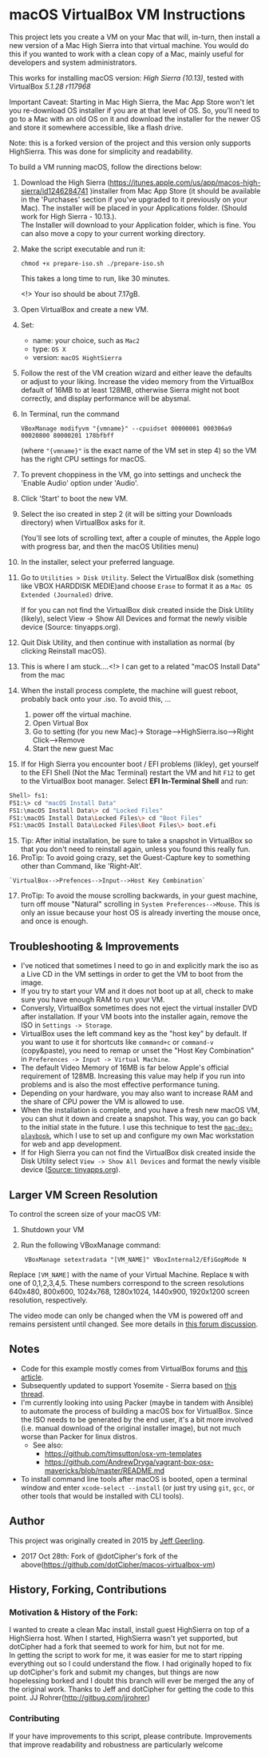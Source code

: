 # macOS VirtualBox VM Instructions

This project lets you create a VM on your Mac that will, in-turn, then install a new version of a Mac High Sierra into that 
virtual machine.  You would do this if you wanted to work with a clean copy of a Mac, mainly useful for 
developers and system administrators.

This works for installing macOS version: *High Sierra (10.13)*, tested with VirtualBox *5.1.28 r117968*

Important Caveat: Starting in Mac High Sierra, the Mac App Store won't let you re-download OS installer if you are
at that level of OS.  So, you'll need to go to a Mac with an old OS on it and download the installer for the newer
OS and store it somewhere accessible, like a flash drive.

Note: this is a forked version of the project and this version only supports HighSierra.  This was done for simplicity
and readability.

To build a VM running macOS, follow the directions below:

  1. Download the High Sierra (https://itunes.apple.com/us/app/macos-high-sierra/id1246284741 )installer from Mac App Store (it should be available in the 'Purchases' section if you've upgraded to it previously on your Mac). The installer will be placed in your Applications folder. (Should work for High Sierra - 10.13.).          
         The Installer will download to your Application folder, which is fine.  You can also move a copy to your current working directory.          
         
  2. Make the script executable and run it: 
    
        `
        chmod +x prepare-iso.sh
        ./prepare-iso.sh
        `
        
        This takes a long time to run, like 30 minutes.
        
        <!> Your iso should be about 7.17gB.

  3. Open VirtualBox and create a new VM.
  4. Set:
      - name: your choice, such as `Mac2`
      - type: `OS X`
      - version: `macOS HightSierra`
  5. Follow the rest of the VM creation wizard and either leave the defaults or adjust to your liking. Increase the video memory from the VirtualBox default of 16MB to at least 128MB, otherwise Sierra might not boot correctly, and display performance will be abysmal.
  6. In Terminal, run the command 
        
        `VBoxManage modifyvm "{vmname}" --cpuidset 00000001 000306a9 00020800 80000201 178bfbff`
                 
        (where `"{vmname}"` is the exact name of the VM set in step 4) so the VM has the right CPU settings for macOS.
  7. To prevent choppiness in the VM, go into settings and uncheck the 'Enable Audio' option under 'Audio'.
  8. Click 'Start' to boot the new VM.
  9. Select the iso created in step 2  (it will be sitting your Downloads directory) when VirtualBox asks for it.
      
      (You'll see lots of scrolling text, after a couple of minutes, the Apple logo with progress bar, and then the macOS Utilities menu)
  10. In the installer, select your preferred language.
  11. Go to `Utilities > Disk Utility`. Select the VirtualBox disk (something like VBOX HARDDISK MEDIE)and choose `Erase` to format it as a `Mac OS Extended (Journaled)` drive.
  
        If for you can not find the VirtualBox disk created inside the Disk Utility (likely), select View -> Show All Devices and format the newly visible device (Source: tinyapps.org). 
  12. Quit Disk Utility, and then continue with installation as normal (by clicking Reinstall macOS).
  11. This is where I am stuck....<!>  I can get to a related "macOS Install Data"
from the mac 
  12. When the install process complete, the machine will guest reboot, probably back onto your .iso.  To avoid this, ...        
        1. power off the virtual machine.
        2. Open Virtual Box
        3. Go to setting (for you new Mac)-> Storage-->HighSierra.iso-->Right Click-->Remove
        4. Start the new guest Mac
  13. If for High Sierra you encounter boot / EFI problems (likley), get yourself to the EFI Shell (Not the Mac Terminal) restart the VM and hit `F12` to get to the VirtualBox boot manager.  Select **EFI In-Terminal Shell** and run:
```bash
Shell> fs1:
FS1:\> cd "macOS Install Data"
FS1:\macOS Install Data\> cd "Locked Files"
FS1:\macOS Install Data\Locked Files\> cd "Boot Files"
FS1:\macOS Install Data\Locked Files\Boot Files\> boot.efi
```    
  15. Tip: After initial installation, be sure to take a snapshot in VirtualBox so that you don't need to reinstall again, unless you found this really fun.
  16. ProTip: To avoid going crazy, set the Guest-Capture key to something other than Command, 
	like 'Right-Alt'.  
	
	`VirtualBox-->Prefences-->Input-->Host Key Combination`	
  17. ProTip: To avoid the mouse scrolling backwards, in your guest machine, 
  turn off mouse "Natural" scrolling in `System Preferences-->Mouse`.  This is 
  only an issue because your host OS is already inverting the mouse once, and 
  once is enough.


## Troubleshooting & Improvements

- I've noticed that sometimes I need to go in and explicitly mark the iso as a Live CD in the VM settings in order to get the VM to boot from the image.
- If you try to start your VM and it does not boot up at all, check to make sure you have enough RAM to run your VM.
- Conversly, VirtualBox sometimes does not eject the virtual installer DVD after installation. If your VM boots into the installer again, remove the ISO in `Settings -> Storage`.
- VirtualBox uses the left command key as the "host key" by default. If you want to use it for shortcuts like `command+c` or `command-v` (copy&paste), you need to remap or unset the "Host Key Combination" in `Preferences -> Input -> Virtual Machine`.
- The default Video Memory of 16MB is far below Apple's official requirement of 128MB. Increasing this value may help if you run into problems and is also the most effective performance tuning.
- Depending on your hardware, you may also want to increase RAM and the share of CPU power the VM is allowed to use.
- When the installation is complete, and you have a fresh new macOS VM, you can shut it down and create a snapshot. This way, you can go back to the initial state in the future. I use this technique to test the [`mac-dev-playbook`](https://github.com/geerlingguy/mac-dev-playbook), which I use to set up and configure my own Mac workstation for web and app development.
- If for High Sierra you can not find the VirtualBox disk created inside the Disk Utility select `View -> Show All Devices` and format the newly visible device ([Source: tinyapps.org](https://tinyapps.org/blog/mac/201710010700_high_sierra_disk_utility.html)).

## Larger VM Screen Resolution

To control the screen size of your macOS VM:

  1. Shutdown your VM
  2. Run the following VBoxManage command:

          VBoxManage setextradata "[VM_NAME]" VBoxInternal2/EfiGopMode N

Replace `[VM_NAME]` with the name of your Virtual Machine.  Replace `N` with one of 0,1,2,3,4,5. These numbers correspond to the screen resolutions 640x480, 800x600, 1024x768, 1280x1024, 1440x900, 1920x1200 screen resolution, respectively.

The video mode can only be changed when the VM is powered off and remains persistent until changed. See more details in [this forum discussion](https://forums.virtualbox.org/viewtopic.php?f=22&t=54030).

## Notes

  - Code for this example mostly comes from VirtualBox forums and [this article](http://sqar.blogspot.de/2014/10/installing-yosemite-in-virtualbox.html).
  - Subsequently updated to support Yosemite - Sierra based on [this thread](https://forums.virtualbox.org/viewtopic.php?f=22&t=77068&p=358865&hilit=elCapitan+iso#p358865).
  - I'm currently looking into using Packer (maybe in tandem with Ansible) to automate the process of building a macOS box for VirtualBox. Since the ISO needs to be generated by the end user, it's a bit more involved (i.e. manual download of the original installer image), but not much worse than Packer for linux distros.
    - See also:
      - https://github.com/timsutton/osx-vm-templates
      - https://github.com/AndrewDryga/vagrant-box-osx-mavericks/blob/master/README.md
  - To install command line tools after macOS is booted, open a terminal window and enter `xcode-select --install` (or just try using `git`, `gcc`, or other tools that would be installed with CLI tools).

## Author

This project was originally created in 2015 by [Jeff Geerling](http://jeffgeerling.com/).
- 2017 Oct 28th: Fork of @dotCipher's fork of the above(https://github.com/dotCipher/macos-virtualbox-vm)

## History, Forking, Contributions
  
  ### Motivation & History of the Fork: 
  I wanted to create a clean Mac install, install guest HighSierra on top of a HighSierra host.  When
  I started, HighSierra wasn't yet supported, but dotCipher had a fork that seemed to work for him, but not for me.  
  In getting the script to work for me, it was easier for me to start ripping everything out so I could understand the
  flow.  I had originally hoped to fix up dotCipher's fork and submit my changes, but things are now hopelessing 
  borked and I doubt this branch will ever be merged the any of the original work.  Thanks to Jeff and dotCipher for
  getting the code to this point. JJ Rohrer(http://gitbug.com/jjrohrer)
  
  ### Contributing
  If your have improvements to this script, please contribute.
  Improvements that improve readability and robustness are particularly welcome
  
  
  
